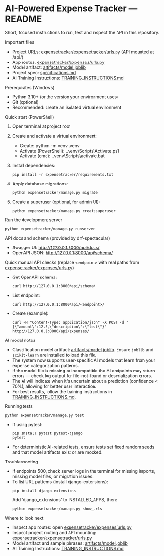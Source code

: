 # AI-Powered Expense Tracker — README

Short, focused instructions to run, test and inspect the API in this repository.

Important files
- Project URLs: [expensetracker/expensetracker/urls.py](expensetracker/expensetracker/urls.py) (API mounted at /api/)
- App routes: [expensetracker/expenses/urls.py](expensetracker/expenses/urls.py)
- Model artifact: [artifacts/model.joblib](artifacts/model.joblib)
- Project spec: [specifications.md](specifications.md)
- AI Training Instructions: [TRAINING_INSTRUCTIONS.md](TRAINING_INSTRUCTIONS.md)

Prerequisites (Windows)
- Python 3.10+ (or the version your environment uses)
- Git (optional)
- Recommended: create an isolated virtual environment

Quick start (PowerShell)
1. Open terminal at project root

2. Create and activate a virtual environment:
   - Create: python -m venv .venv
   - Activate (PowerShell): .\.venv\Scripts\Activate.ps1
   - Activate (cmd): .\.venv\Scripts\activate.bat

3. Install dependencies:
   ```
   pip install -r expensetracker/requirements.txt
   ```

4. Apply database migrations:
   ```
   python expensetracker/manage.py migrate
   ```

5. Create a superuser (optional, for admin UI):
   ```
   python expensetracker/manage.py createsuperuser
   ```

Run the development server
```
python expensetracker/manage.py runserver
```

API docs and schema (provided by drf-spectacular)
- Swagger UI: http://127.0.0.1:8000/api/docs/
- OpenAPI JSON: http://127.0.0.1:8000/api/schema/

Quick manual API checks (replace `<endpoint>` with real paths from [expensetracker/expenses/urls.py](expensetracker/expenses/urls.py))
- Get OpenAPI schema:
  ```
  curl http://127.0.0.1:8000/api/schema/
  ```
- List endpoint:
  ```
  curl http://127.0.0.1:8000/api/<endpoint>/
  ```
- Create (example):
  ```
  curl -H "Content-Type: application/json" -X POST -d "{\"amount\":12.5,\"description\":\"test\"}" http://127.0.0.1:8000/api/expenses/
  ```

AI model notes
- Classification model artifact: [artifacts/model.joblib](artifacts/model.joblib). Ensure `joblib` and `scikit-learn` are installed to load this file.
- The system now supports user-specific AI models that learn from your expense categorization patterns.
- If the model file is missing or incompatible the AI endpoints may return errors — check log output for file-not-found or deserialization errors.
- The AI will indicate when it's uncertain about a prediction (confidence < 70%), allowing for better user interaction.
- For best results, follow the training instructions in [TRAINING_INSTRUCTIONS.md](TRAINING_INSTRUCTIONS.md).

Running tests
```
python expensetracker/manage.py test
```

- If using pytest:
  ```
  pip install pytest pytest-django
  pytest
  ```
- For deterministic AI-related tests, ensure tests set fixed random seeds and that model artifacts exist or are mocked.

Troubleshooting
- If endpoints 500, check server logs in the terminal for missing imports, missing model files, or migration issues.
- To list URL patterns (install django-extensions):
  ```
  pip install django-extensions
  ```
  Add 'django_extensions' to INSTALLED_APPS, then:
  ```
  python expensetracker/manage.py show_urls
  ```

Where to look next
- Inspect app routes: open [expensetracker/expenses/urls.py](expensetracker/expenses/urls.py)
- Inspect project routing and API mounting: [expensetracker/expensetracker/urls.py](expensetracker/expensetracker/urls.py)
- Model artifact and sample phrases: [artifacts/model.joblib](artifacts/model.joblib)
- AI Training Instructions: [TRAINING_INSTRUCTIONS.md](TRAINING_INSTRUCTIONS.md)
